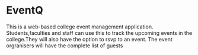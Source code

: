 # EventQ
This is a web-based college event management application. Students,faculties and staff can use this to track the upcoming events in the college.They will also have the option to rsvp to an event.
The event orgranisers will have the complete list of guests
